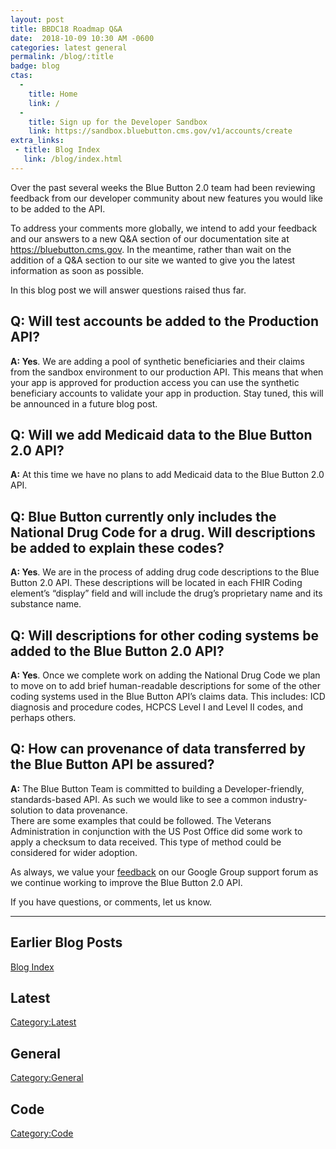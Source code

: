 ```yaml
---
layout: post
title: BBDC18 Roadmap Q&A
date:  2018-10-09 10:30 AM -0600
categories: latest general
permalink: /blog/:title
badge: blog
ctas:
  -
    title: Home
    link: /
  -
    title: Sign up for the Developer Sandbox
    link: https://sandbox.bluebutton.cms.gov/v1/accounts/create
extra_links:
 - title: Blog Index
   link: /blog/index.html
---
```


Over the past several weeks the Blue Button 2.0 team had been reviewing
feedback from our developer community about new features you would like
to be added to the API.

To address your comments more globally, we intend to add your feedback
and our answers to a new Q&A section of our documentation site at
https://bluebutton.cms.gov. In the meantime, rather than wait on the
addition of a Q&A section to our site we wanted to give you the latest
information as soon as possible.

In this blog post we will answer questions raised thus far.

## Q: Will test accounts be added to the Production API?
**A: Yes**.  We are adding a pool of synthetic beneficiaries and their claims from the
sandbox environment to our production API. This means that when your app is approved
for production access you can use the synthetic beneficiary accounts to validate your
app in production. Stay tuned, this will be announced in a future blog post.

## Q: Will we add Medicaid data to the Blue Button 2.0 API?
**A:**  At this time we have no plans to add Medicaid data to the Blue Button 2.0 API.

## Q: Blue Button currently only includes the National Drug Code for a drug. Will descriptions be added to explain these codes?
**A: Yes**.  We are in the process of adding drug code descriptions to the
Blue Button 2.0 API. These descriptions will be located in each FHIR Coding
element’s “display” field and will include the drug’s proprietary name
and its substance name.

## Q: Will descriptions for other coding systems be added to the Blue Button 2.0 API?
**A: Yes**.  Once we complete work on adding the National Drug Code we
plan to move on to add brief human-readable descriptions for some of the
other coding systems used in the Blue Button API’s claims data.
This includes: ICD diagnosis and procedure codes, HCPCS Level I
and Level II codes, and perhaps others.

## Q: How can provenance of data transferred by the Blue Button API be assured?
**A:**  The Blue Button Team is committed to building a Developer-friendly, standards-based API.
As such we would like to see a common industry-solution to data provenance.  
There are some examples that could be followed. The Veterans Administration in
conjunction with the US Post Office did some work to apply a checksum to data received.
This type of method could be considered for wider adoption.

As always, we value your [feedback](https://groups.google.com/forum/#!forum/Developer-group-for-cms-blue-button-api)
on our Google Group support forum as we continue working to improve the Blue Button 2.0 API.  

If you have questions, or comments, let us know.


---
## Earlier Blog Posts

[Blog Index](/blog/)

## Latest
[Category:Latest](/blog/category/latest.html)

## General
[Category:General](/blog/category/general.html)

## Code
[Category:Code](/blog/category/code.html)
